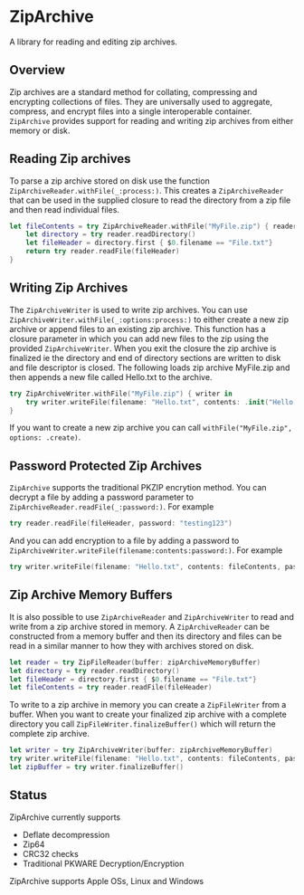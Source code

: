 # ZipArchive

A library for reading and editing zip archives.

## Overview

Zip archives are a standard method for collating, compressing and encrypting collections of files. They are universally used to aggregate, compress, and encrypt files into a single interoperable container. `ZipArchive` provides support for reading and writing zip archives from either memory or disk.

## Reading Zip archives

To parse a zip archive stored on disk use the function `ZipArchiveReader.withFile(_:process:)`. This creates a ``ZipArchiveReader`` that can be used in the supplied closure to read the directory from a zip file and then read individual files.

```swift
let fileContents = try ZipArchiveReader.withFile("MyFile.zip") { reader in
    let directory = try reader.readDirectory()
    let fileHeader = directory.first { $0.filename == "File.txt"}
    return try reader.readFile(fileHeader)
}
```

## Writing Zip Archives

The ``ZipArchiveWriter`` is used to write zip archives. You can use `ZipArchiveWriter.withFile(_:options:process:)` to either create a new zip archive or append files to an existing zip archive. This function has a closure parameter in which you can add new files to the zip using the provided `ZipArchiveWriter`. When you exit the closure the zip archive is finalized ie the directory and end of directory sections are written to disk and file descriptor is closed. The following loads zip archive MyFile.zip and then appends a new file called Hello.txt to the archive.

```swift
try ZipArchiveWriter.withFile("MyFile.zip") { writer in
    try writer.writeFile(filename: "Hello.txt", contents: .init("Hello, world!".utf8))
}
```

If you want to create a new zip archive you can call `withFile("MyFile.zip", options: .create)`.

## Password Protected Zip Archives

`ZipArchive` supports the traditional PKZIP encrytion method. You can decrypt a file by adding a password parameter to `ZipArchiveReader.readFile(_:password:)`. For example

```swift
try reader.readFile(fileHeader, password: "testing123")
```

And you can add encryption to a file by adding a password to `ZipArchiveWriter.writeFile(filename:contents:password:)`. For example

```swift
try writer.writeFile(filename: "Hello.txt", contents: fileContents, password: "testing123")
```

## Zip Archive Memory Buffers

It is also possible to use `ZipArchiveReader` and `ZipArchiveWriter` to read and write from a zip archive stored in memory. A `ZipArchiveReader` can be constructed from a memory buffer and then its directory and files can be read in a similar manner to how they with archives stored on disk.

```swift
let reader = try ZipFileReader(buffer: zipArchiveMemoryBuffer)
let directory = try reader.readDirectory()
let fileHeader = directory.first { $0.filename == "File.txt"}
let fileContents = try reader.readFile(fileHeader)
```

To write to a zip archive in memory you can create a `ZipFileWriter` from a buffer. When you want to create your finalized zip archive with a complete directory you call `ZipFileWriter.finalizeBuffer()` which will return the complete zip archive.

```swift
let writer = try ZipArchiveWriter(buffer: zipArchiveMemoryBuffer)
try writer.writeFile(filename: "Hello.txt", contents: fileContents, password: "testing123")
let zipBuffer = try writer.finalizeBuffer()
```

## Status

ZipArchive currently supports
- Deflate decompression
- Zip64
- CRC32 checks
- Traditional PKWARE Decryption/Encryption
 
ZipArchive supports Apple OSs, Linux and Windows
